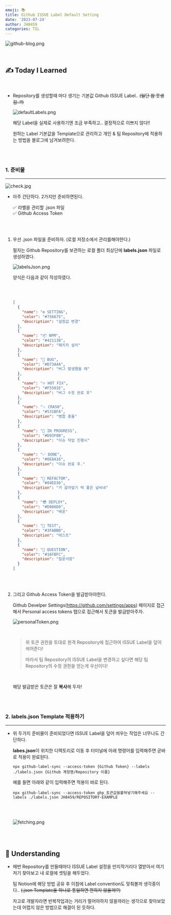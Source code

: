 ```yaml
---
emoji: 📚
title: Github ISSUE Label Default Setting
date: '2023-07-24'
author: JH8459
categories: TIL
---
```


![github-blog.png](../../assets/common/til.jpeg)

<br>

## ✍️ **T**oday **I** **L**earned

<br>

- Repository를 생성할때 마다 생기는 기본값 Github ISSUE Label.. ~~(일단 참 못생김..!!)~~

  ![defaultLabels.png](defaultLabels.png)

  해당 Label을 실제로 사용하기엔 조금 부족하고.. 결정적으로 이쁘지 않다!!

  원하는 Label 기본값을 Template으로 관리하고 개인 & 팀 Repository에 적용하는 방법을 블로그에 남겨보려한다.

<br>
<br>

### 1. 준비물

---

![check.jpg](check.jpg)

- 아주 간단하다. 2가지만 준비하면된다.

  ✅ 라벨을 관리할 .json 파일<br>
  ✅ Github Access Token

  <br>
  <br>

1. 우선 .json 파일을 준비하자. (로컬 저장소에서 관리를해야한다.)

   필자는 Github Repository를 보관하는 로컬 폴더 최상단에 **labels.json** 파일로 생성하였다.

   ![labelsJson.png](labelsJson.png)

   양식은 다음과 같이 작성하였다.

    <br>
    <br>

   ```json
   [
     {
       "name": "⚙️ SETTING",
       "color": "#756675",
       "description": "설정값 변경"
     },
     {
       "name": "📦 NPM",
       "color": "#42113B",
       "description": "패키지 설치"
     },
     {
       "name": "🐞 BUG",
       "color": "#D73A4A",
       "description": "버그 발생했을 때"
     },
     {
       "name": "🔥 HOT FIX",
       "color": "#F5501E",
       "description": "버그 수정 완료 후"
     },
     {
       "name": "💥 CRASH",
       "color": "#531BFA",
       "description": "병합 충돌"
     },
     {
       "name": "🏃 IN PROGRESS",
       "color": "#D93F0B",
       "description": "이슈 작업 진행시"
     },
     {
       "name": "✅ DONE",
       "color": "#0E8A16",
       "description": "이슈 완료 후."
     },
     {
       "name": "🚜 REFACTOR",
       "color": "#84ED36",
       "description": "거 갈아엎기 딱 좋은 날씨네"
     },
     {
       "name": "😎 DEPLOY",
       "color": "#D806D8",
       "description": "배포"
     },
     {
       "name": "🧪 TEST",
       "color": "#3FABBB",
       "description": "테스트"
     },
     {
       "name": "🙋 QUESTION",
       "color": "#16FBFC",
       "description": "질문사항"
     }
   ]
   ```

   <br>
   <br>

2. 그리고 Github Access Token을 발급받아야한다.

   Github Develper Settings(https://github.com/settings/apps) 페이지로 접근해서 Personal access tokens 탭으로 접근해서 토큰을 발급받아주자.

   ![personalToken.png](personalToken.png)

   <br>

   > 위 토큰 권한을 토대로 원격 Repository에 접근하여 ISSUE Label을 덮어 씌어준다!
   >
   > 따라서 팀 Repository의 ISSUE Label을 변경하고 싶다면 해당 팀 Repository의 수정 권한을 얻는게 우선이다!

   <br>

   해당 발급받은 토큰은 잘 **복사**해 두자!

<br>
<br>

### 2. labels.json Template 적용하기

---

- 위 두가지 준비물이 준비되었다면 ISSUE Label을 덮어 씌우는 작업은 너무나도 간단하다.

  **labes.json**이 위치한 디렉토리로 이동 후 터미널에 아래 명령어를 입력해주면 곧바로 적용이 완료된다.

  ```
  npx github-label-sync --access-token {Github Token} --labels ./labels.json {Github 계정명/Repository 이름}
  ```

  예를 들면 아래와 같이 입력해주면 적용이 바로 된다.

  ```
  npx github-label-sync --access-token ghp_토큰값을붙혀넣기해주세요 --labels ./labels.json JH8459/REPOSITORY-EXAMPLE
  ```

  <br>
  <br>

  ![fetching.png](fetching.png)

<br>
<br>

## 🤔 Understanding

- 매번 Repository를 만들때마다 ISSUE Label 설정을 만지작거리다 열받아서 여기저기 찾아보고 내 로컬에 셋팅을 해두었다.

  팀 Notion에 해당 방법 공유 후 이참에 Label convention도 맞춰볼까 생각중이다.. ~~(.json Template을 하나로 통일하면 편하지 않을까!?)~~

  자고로 개발자라면 반복작업과는 거리가 멀어야하지 않을까라는 생각으로 찾아보았는데 어렵지 않은 방법으로 해결이 된 듯하다.

<br>
<br>

